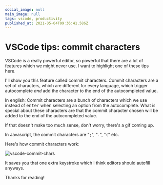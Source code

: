 ```yaml
---
social_image: null
main_image: null
tags: vscode, productivity
published_at: 2021-05-04T09:36:41.586Z
---
```


# VSCode tips: commit characters

VSCode is a really powerful editor, so powerful that there are a lot of features which we might never use. I want to highlight one of these tips here.

I'll show you this feature called commit characters. Commit characters are a set of characters, which are different for every language, which trigger autocomplete _and_ add the character to the end of the autocompleted value. 

In english: Commit characters are a bunch of characters which we use instead of <kbd>enter</kbd> when selecting an option from the autocomplete. What is special about these characters are that the commit character chosen will be added to the end of the autocompleted value.
 

If that doesn't make too much sense, don't worry, there's a gif coming up.

In Javascript, the commit characters are "`;`", "`.`", "`(`" etc.

Here's how commit characters work:

![vscode-commit-chars](https://dev-to-uploads.s3.amazonaws.com/uploads/articles/xb7n6ezs2l6x6e7hju21.gif)

It saves you that one extra keystroke which I think editors should autofill anyways.

Thanks for reading!